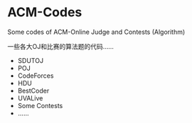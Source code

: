 # ACM-Codes
Some codes of ACM-Online Judge and Contests (Algorithm)

一些各大OJ和比赛的算法题的代码……

- SDUTOJ
- POJ
- CodeForces
- HDU
- BestCoder
- UVALive
- Some Contests
- ……


